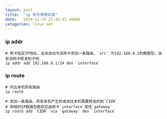```yaml
---
layout: post
title:  "ip 命令常用实践"
date:   2019-11-25 21:45:41 +0800
categories: linux net
---
```

### ip addr
```shell
# 网卡指定IP地址，这会自动为该网卡添加一条路由，`src` 为192.168.0.1的数据包，会有该网卡转发到子网
ip addr add 192.168.0.1/24 dev `interface`

```

### ip route
```shell
# 列出本机所有路由
ip route

# 添加一条路由，所有本机产生的或发往本机需要转发的到`CIDR`
# 网络的IP数据包都将交由网卡`interface`发往`gateway`
ip route add `CIDR` via `gateway` dev `interface`

```
